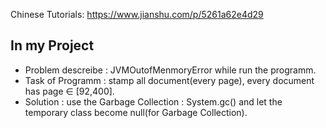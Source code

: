 
Chinese Tutorials: https://www.jianshu.com/p/5261a62e4d29

## In my Project
* Problem descreibe : JVMOutofMenmoryError while run the programm.
* Task of Programm : stamp all document(every page), every document has page ∈ [92,400].
* Solution : use the Garbage Collection : System.gc() and let the temporary class become null(for Garbage Collection).



